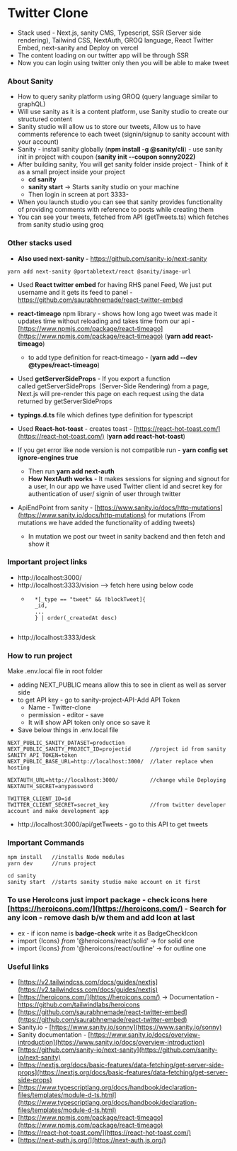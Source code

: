# Twitter Clone

- Stack used - Next.js, sanity CMS, Typescript, SSR (Server side rendering), Tailwind CSS, NextAuth, GROQ language, React Twitter Embed, next-sanity and Deploy on vercel
- The content loading on our twitter app will be through SSR
- Now you can login using twitter only then you will be able to make tweet

### About Sanity
- How to query sanity platform using GROQ (query language similar to graphQL)
- Will use sanity as it is a content platform, use Sanity studio to create our structured content
- Sanity studio will allow us to store our tweets, Allow us to have comments reference to each tweet (signin/signup to sanity account with your account)
- Sanity - install sanity globally (**npm install -g @sanity/cli**) - use sanity init in project with coupon (**sanity init --coupon sonny2022)**
- After building sanity, You will get sanity folder inside project - Think of it as a small project inside your project
    - **cd sanity**
    - **sanity start**  → Starts sanity studio on your machine
    - Then login in screen at port 3333- 
- When you launch studio you can see that sanity provides functionality of providing comments with reference to posts while creating them
- You can see your tweets, fetched from API (getTweets.ts) which fetches from sanity studio using groq

### Other stacks used
- **Also used next-sanity -** https://github.com/sanity-io/next-sanity
```
yarn add next-sanity @portabletext/react @sanity/image-url
```
- Used **React twitter embed** for having RHS panel Feed, We just put username and it gets its feed to panel - https://github.com/saurabhnemade/react-twitter-embed

- **react-timeago** npm library - shows how long ago tweet was made it updates time without reloading and takes time from our api - [https://www.npmjs.com/package/react-timeago](https://www.npmjs.com/package/react-timeago) (**yarn add react-timeago**)
    - to add type definition for react-timeago - (**yarn add --dev @types/react-timeago**)

- Used **getServerSideProps** - If you export a function called getServerSideProps
 (Server-Side Rendering) from a page, Next.js will pre-render this page on each request using the data returned by getServerSideProps

- **typings.d.ts** file which defines type definition for typescript

- Used **React-hot-toast** - creates toast - [https://react-hot-toast.com/](https://react-hot-toast.com/) (**yarn add react-hot-toast**)
- If you get error like node version is not compatible run - **yarn config set ignore-engines true**
    - Then run **yarn add next-auth**
    - **How NextAuth works** - It makes sessions for signing and signout for a user, In our app we have used Twitter client id and secret key for authentication of user/ signin of user through twitter
- ApiEndPoint from sanity - [https://www.sanity.io/docs/http-mutations](https://www.sanity.io/docs/http-mutations) for mutations (From mutations we have added the functionality of adding tweets)
    - In mutation we post our tweet in sanity backend and then fetch and show it

### Important project links
- http://localhost:3000/
- http://localhost:3333/vision --> fetch here using below code
    - ```
        *[_type == "tweet" && !blockTweet]{
        _id,
        ...
        } | order(_createdAt desc)
     ```
- http://localhost:3333/desk

### How to run project
Make .env.local file in root folder
- adding NEXT_PUBLIC means allow this to see in client as well as server side
- to get API key - go to sanity-project-API-Add API Token
    - Name - Twitter-clone
    - permission - editor - save
    - It will show API token only once so save it
- Save below things in .env.local file
```
NEXT_PUBLIC_SANITY_DATASET=production
NEXT_PUBLIC_SANITY_PROJECT_ID=projectid      //project id from sanity
SANITY_API_TOKEN=token
NEXT_PUBLIC_BASE_URL=http://localhost:3000/  //later replace when hosting

NEXTAUTH_URL=http://localhost:3000/          //change while Deploying
NEXTAUTH_SECRET=anypassword

TWITTER_CLIENT_ID=id
TWITTER_CLIENT_SECRET=secret_key             //from twitter developer account and make development app
```
- http://localhost:3000/api/getTweets - go to this API to get tweets

### Important Commands
```
npm install   //installs Node modules
yarn dev      //runs project

cd sanity
sanity start  //starts sanity studio make account on it first
```

### To use HeroIcons just import package - check icons here [https://heroicons.com/](https://heroicons.com/) - Search for any icon - remove dash b/w them and add Icon at last
- ex - if icon name is **badge-check** write it as BadgeCheckIcon
- import {Icons} *from* '@heroicons/react/solid' → for solid one
- import {Icons} *from* '@heroicons/react/outline' → for outline one

### Useful links 
- [https://v2.tailwindcss.com/docs/guides/nextjs](https://v2.tailwindcss.com/docs/guides/nextjs)
- [https://heroicons.com/](https://heroicons.com/)  → Documentation - https://github.com/tailwindlabs/heroicons
- [https://github.com/saurabhnemade/react-twitter-embed](https://github.com/saurabhnemade/react-twitter-embed)
- Sanity.io - [https://www.sanity.io/sonny](https://www.sanity.io/sonny) 
- Sanity documentation - [https://www.sanity.io/docs/overview-introduction](https://www.sanity.io/docs/overview-introduction)
- [https://github.com/sanity-io/next-sanity](https://github.com/sanity-io/next-sanity)
- [https://nextjs.org/docs/basic-features/data-fetching/get-server-side-props](https://nextjs.org/docs/basic-features/data-fetching/get-server-side-props)
- [https://www.typescriptlang.org/docs/handbook/declaration-files/templates/module-d-ts.html](https://www.typescriptlang.org/docs/handbook/declaration-files/templates/module-d-ts.html)
- [https://www.npmjs.com/package/react-timeago](https://www.npmjs.com/package/react-timeago)
- [https://react-hot-toast.com/](https://react-hot-toast.com/) 
- [https://next-auth.js.org/](https://next-auth.js.org/)
